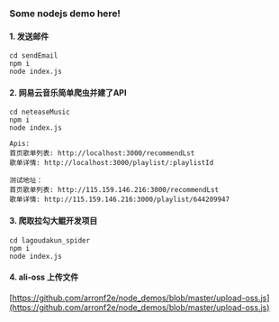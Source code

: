 ### Some nodejs demo here!

#### 1. 发送邮件

```
cd sendEmail
npm i 
node index.js
```

#### 2. 网易云音乐简单爬虫并建了API

```
cd neteaseMusic
npm i
node index.js

Apis:
首页歌单列表: http://localhost:3000/recommendLst  
歌单详情: http://localhost:3000/playlist/:playlistId 

测试地址： 
首页歌单列表: http://115.159.146.216:3000/recommendLst 
歌单详情: http://115.159.146.216:3000/playlist/644209947
```

#### 3. 爬取拉勾大鲲开发项目

```
cd lagoudakun_spider
npm i
node index.js
```

#### 4. ali-oss 上传文件

[https://github.com/arronf2e/node_demos/blob/master/upload-oss.js](https://github.com/arronf2e/node_demos/blob/master/upload-oss.js)
